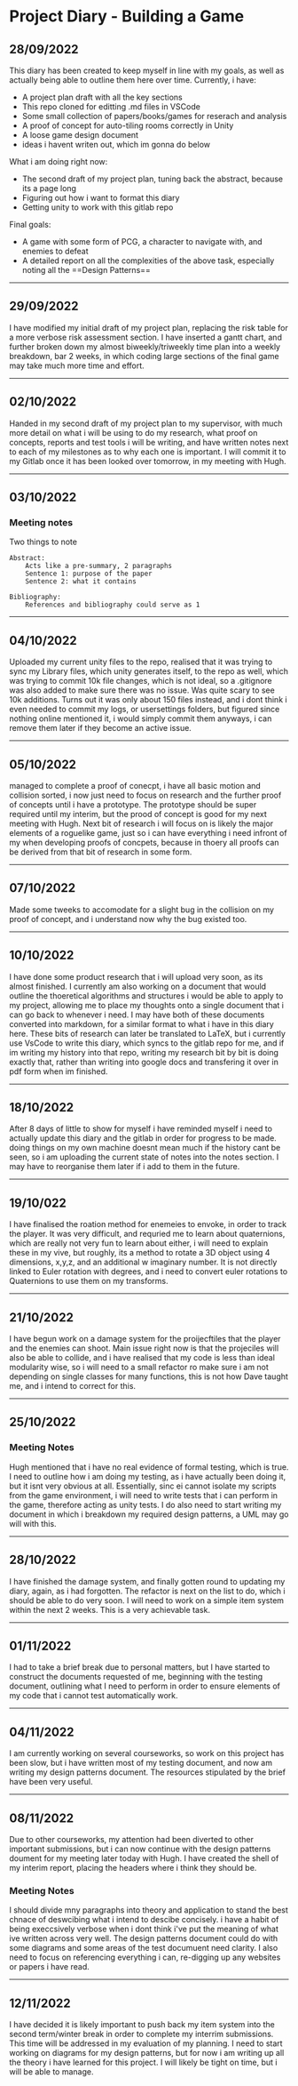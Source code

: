# Project Diary - Building a Game
## 28/09/2022
This diary has been created to keep myself in line with my goals, as well as actually being able to outline them here over time. Currently, i have:
 - A project plan draft with all the key sections
 - This repo cloned for editting .md files in VSCode
 - Some small collection of papers/books/games for reserach and analysis
 - A proof of concept for auto-tiling rooms correctly in Unity
 - A loose game design document
 - ideas i havent writen out, which im gonna do below

What i am doing right now:
 - The second draft of my project plan, tuning back the abstract, because its a page long
 - Figuring out how i want to format this diary
 - Getting unity to work with this gitlab repo

Final goals:
 - A game with some form of PCG, a character to navigate with, and enemies to defeat
 - A detailed report on all the complexities of the above task, especially noting all the ==Design Patterns==

 ---
## 29/09/2022
I have modified my initial draft of my project plan, replacing the risk table for a more verbose risk assessment section. I have inserted a gantt chart, and further broken down my almost biweekly/triweekly time plan into a weekly breakdown, bar 2 weeks, in which coding large sections of the final game may take much more time and effort.

---
## 02/10/2022
Handed in my second draft of my project plan to my supervisor, with much more detail on what i will be using to do my research, what proof on concepts, reports and test tools i will be writing, and have written notes next to each of my milestones as to why each one is important. I will commit it to my Gitlab once it has been looked over tomorrow, in my meeting with Hugh.

---
## 03/10/2022

### Meeting notes

Two things to note

    Abstract:
        Acts like a pre-summary, 2 paragraphs
        Sentence 1: purpose of the paper
        Sentence 2: what it contains

    Bibliography:
        References and bibliography could serve as 1

---
## 04/10/2022

Uploaded my current unity files to the repo, realised that it was trying to sync my Library files, which unity generates itself, to the repo as well, which was trying to commit 10k file changes, which is not ideal, so a .gitignore was also added to make sure there was no issue. Was quite scary to see 10k additions. Turns out it was only about 150 files instead, and i dont think i even needed to commit my logs, or usersettings folders, but figured since nothing online mentioned it, i would simply commit them anyways, i can remove them later if they become an active issue.

---
## 05/10/2022
managed to complete a proof of conecpt, i have all basic motion and collision sorted, i now just need to focus on research and the further proof of concepts until i have a prototype. The prototype should be super required until my interim, but the prood of concept is good for my next meeting with Hugh. Next bit of research i will focus on is likely the major elements of a roguelike game, just so i can have everything i need infront of my when developing proofs of concpets, because in thoery all proofs can be derived from that bit of research in some form.

---
## 07/10/2022
Made some tweeks to accomodate for a slight bug in the collision on my proof of concept, and i understand now why the bug existed too.

---
## 10/10/2022
 I have done some product research that i will upload very soon, as its almost finished. I currently am also working on a document that would outline the thoeretical algorithms and structures i would be able to apply to my project, allowing me to place my thoughts onto a single document that i can go back to whenever i need. I may have both of these documents converted into markdown, for a similar format to what i have in this diary here. These bits of research can later be translated to LaTeX, but i currently use VsCode to write this diary, which syncs to the gitlab repo for me, and if im writing my history into that repo, writing my research bit by bit is doing exactly that, rather than writing into google docs and transfering it over in pdf form when im finished.

 ---
 ## 18/10/2022
 After 8 days of little to show for myself i have reminded myself i need to actually update this diary and the gitlab in order for progress to be made. doing things on my own machine doesnt mean much if the history cant be seen, so i am uploading the current state of notes into the notes section. I may have to reorganise them later if i add to them in the future.

 ---
 ## 19/10/022
 I have finalised the roation method for enemeies to envoke, in order to track the player. It was very difficult, and requried me to learn about quaternions, which are really not very fun to learn about either, i will need to explain these in my vive, but roughly, its a method to rotate a 3D object using 4 dimensions, x,y,z, and an additional w imaginary number. It is not directly linked to Euler rotation with degrees, and i need to convert euler rotations to Quaternions to use them on my transforms.

 ---
 ## 21/10/2022
 I have begun work on a damage system for the proijecftiles that the player and the enemies can shoot. Main issue right now is that the projeciles will also be able to collide, and i have realised that my code is less than ideal modularity wise, so i will need to a small refactor ro make sure i am not depending on single classes for many functions, this is not how Dave taught me, and i intend to correct for this.

 ---
 ## 25/10/2022
 ### Meeting Notes
 Hugh mentioned that i have no real evidence of formal testing, which is true. I need to outline how i am doing my testing, as i have actually been doing it, but it isnt very obvious at all. Essentially, sinc ei cannot isolate my scripts from the game environment, i will need to write tests that i can perform in the game, therefore acting as unity tests. I do also need to start writing my document in which i breakdown my required design patterns, a UML may go will with this.
 
---

 ## 28/10/2022
 I have finished the damage system, and finally gotten round to updating my diary, again, as i had forgotten. The refactor is next on the list to do, which i should be able to do very soon. I will need to work on a simple item system within the next 2 weeks. This is a very achievable task.

---
 ## 01/11/2022
 I had to take a brief break due to personal matters, but I have started to construct the documents requested of me, beginning with the testing document, outlining what I need to perform in order to ensure elements of my code that i cannot test automatically work.

---

## 04/11/2022
I am currently working on several courseworks, so work on this project has been slow, but i have written most of my testing document, and now am writing my design patterns document. The resources stipulated by the brief have been very useful.

---

 ## 08/11/2022
 Due to other courseworks, my attention had been diverted to other important submissions, but i can now continue with the design patterns doument for my meeting later today with Hugh. I have created the shell of my interim report, placing the headers where i think they should be.

 ### Meeting Notes
 I should divide mny paragraphs into theory and application to stand the best chnace of deswcibing what i intend to descibe concisely. i have a habit of being execcsively verbose when i dont think i've put the meaning of what ive written across very well. The design patterns document could do with some diagrams and some areas of the test documuent need clarity. I also need to focus on referencing everything i can, re-digging up any websites or papers i have read.

---

 ## 12/11/2022
 I have decided it is likely important to push back my item system into the second term/winter break in order to complete my interrim submissions. This time will be addressed in my evaluation of my planning. I need to start working on diagrams for my design patterns, but for now i am writing up all the theory i have learned for this project. I will likely be tight on time, but i will be able to manage.